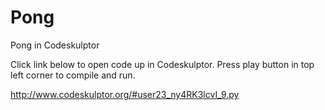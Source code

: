 Pong
================

Pong in Codeskulptor

Click link below to open code up in Codeskulptor. Press play button in top left corner to compile and run.

http://www.codeskulptor.org/#user23_ny4RK3lcvI_9.py
